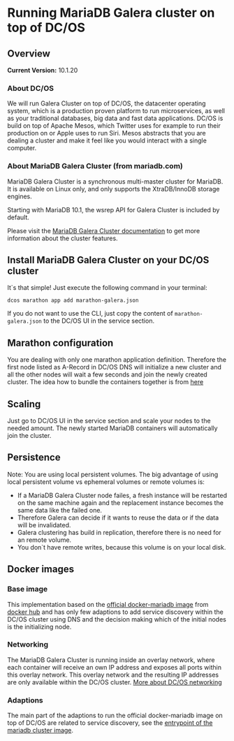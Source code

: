 # Running MariaDB Galera cluster on top of DC/OS

## Overview
**Current Version:** 10.1.20

### About DC/OS
We will run Galera Cluster on top of DC/OS, the datacenter operating system, which is a production proven platform to run microservices, as well as your traditional databases, big data and fast data applications.
DC/OS is build on top of Apache Mesos, which Twitter uses for example to run their production on or Apple uses to run Siri. Mesos abstracts that you are dealing a cluster and make it feel like you would interact with a single computer.

### About MariaDB Galera Cluster (from mariadb.com)
MariaDB Galera Cluster is a synchronous multi-master cluster for MariaDB. It is available on Linux only, and only supports the XtraDB/InnoDB storage engines.

Starting with MariaDB 10.1, the wsrep API for Galera Cluster is included by default.

Please visit the [MariaDB Galera Cluster documentation](https://mariadb.com/kb/en/mariadb/what-is-mariadb-galera-cluster/) to get more information about the cluster features.

## Install MariaDB Galera Cluster on your DC/OS cluster
It`s that simple! Just execute the following command in your terminal:

```
dcos marathon app add marathon-galera.json
```

If you do not want to use the CLI, just copy the content of `marathon-galera.json` to the DC/OS UI in the service section.

## Marathon configuration
You are dealing with only one marathon application definition. Therefore the first node listed as A-Record in DC/OS DNS will initialize a new cluster and all the other nodes will wait a few seconds and join the newly created cluster. The idea how to bundle the containers together is from [here](https://www.digitalocean.com/community/tutorials/how-to-configure-a-galera-cluster-with-mariadb-10-1-on-ubuntu-16-04-servers)

## Scaling
Just go to DC/OS UI in the service section and scale your nodes to the needed amount. The newly started MariaDB containers will automatically join the cluster.

## Persistence
Note: You are using local persistent volumes. The big advantage of using local persistent volume vs ephemeral volumes or remote volumes is:


- If a MariaDB Galera Cluster node failes, a fresh instance will be restarted on the same machine again and the replacement instance becomes the same data like the failed one.
- Therefore Galera can decide if it wants to reuse the data or if the data will be invalidated.
- Galera clustering has build in replication, therefore there is no need for an remote volume.
- You don`t have remote writes, because this volume is on your local disk.

## Docker images
### Base image
This implementation based on the [official docker-mariadb image](https://github.com/docker-library/mariadb/tree/master/10.1.20) from [docker hub](https://hub.docker.com/r/library/mariadb/tags/) and has only few adaptions to add service discovery within the DC/OS cluster using DNS and the decision making which of the initial nodes is the initializing node.

### Networking
The MariaDB Galera Cluster is running inside an overlay network, where each container will receive an own IP address and exposes all ports within this overlay network. This overlay network and the resulting IP addresses are only available within the DC/OS cluster. [More about DC/OS networking](https://docs.mesosphere.com/1.8/usage/service-discovery/dns-overview/)

### Adaptions
The main part of the adaptions to run the official docker-mariadb image on top of DC/OS are related to service discovery, see the [entrypoint of the mariadb cluster image](https://github.com/unterstein/dcos-galera/blob/master/image/dcos-galera.sh).
